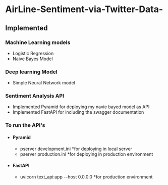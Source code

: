 # AirLine-Sentiment-via-Twitter-Data-

## Implemented
### Machine Learning models
  - Logistic Regression
  - Naive Bayes Model

### Deep learning Model
  - Simple Neural Network model

### Sentiment Analysis API
  - Implemented Pyramid for deploying my navie bayed model as API
  - Implemented FastAPI for including the swagger  documentation
###  To run the API's
  - #### Pyramid
      - pserver development.ini *for deploying in local server
      - pserver production.ini  *for deploying in production environment
  - #### FastAPI
      - uvicorn text_api:app --host 0.0.0.0 *for production environment
